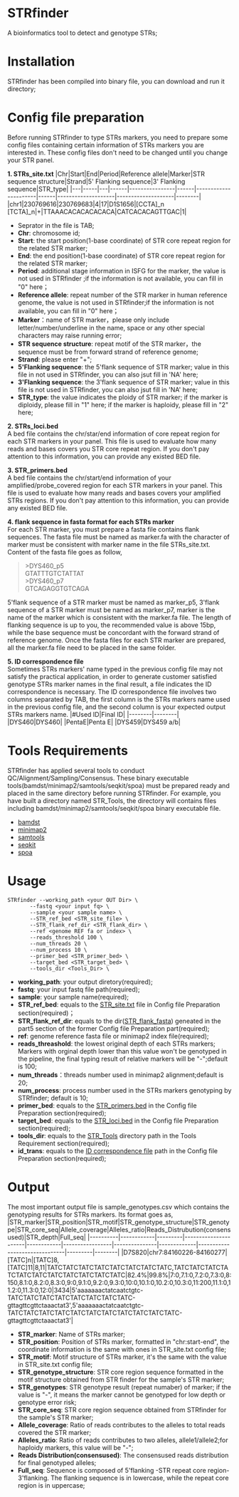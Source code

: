# STRfinder
A bioinformatics tool to detect and genotype STRs;

# Installation
STRfinder has been compiled into binary file, you can download and run it directory;

# Config file preparation
Before running STRfinder to type STRs markers, you need to prepare some config files containing certain information of STRs markers you are interested in. These config files don't need to be changed until you change your STR panel.  

**1. STRs_site.txt**
<a name="anchor1"></a>
|Chr|Start|End|Period|Reference allele|Marker|STR sequence structure|Strand|5' Flanking sequence|3' Flanking sequence|STR_type|
|---|-----|---|------|----------------|------|----------------------|------|--------------------|--------------------|--------|
|chr1|230769616|230769683|4|17|D1S1656|\[CCTA\]_n \[TCTA\]_n|+|TTAAACACACACACACA|CATCACACAGTTGAC|1|
- Seprator in the file is TAB;
- **Chr**: chromosome id;
- **Start**: the start position(1-base coordinate) of STR core repeat region for the related STR marker;
- **End**: the end position(1-base coordinate) of STR core repeat region for the related STR marker;
- **Period**: additional stage information in ISFG for the marker, the value is not used in STRfinder ;if the information is not available, you can fill in "0" here；
- **Reference allele**: repeat number of the STR marker in human reference genome, the value is not used in STRfinder;if the information is not available, you can fill in "0" here；
- **Marker**：name of STR marker，please only include letter/number/underline in the name, space or any other special characters may raise running error;
- **STR sequence structure**: repeat motif of the STR marker，the sequence must be from forward strand of reference genome;
- **Strand**: please enter "+"; 
- **5'Flanking sequence**: the 5'flank sequence of STR marker; value in this file in not used in STRfinder, you can also jsut fill in 'NA' here;
- **3'Flanking sequence**: the 3'flank sequence of STR marker; value in this file is not used in STRfinder, you can also jsut fill in 'NA' here;
- **STR_type**: the value indicates the ploidy of STR marker; if the marker is diploidy, please fill in "1" here; if the marker is haploidy, please fill in "2" here;

**2. STRs_loci.bed**  
<a name="anchor2"></a>
A bed file contains the chr/star/end information of core repeat region for each STR markers in your panel. This file is used to evaluate how many reads and bases covers you STR core repeat region. If you don't pay attention to this information, you can provide any existed BED file.  

**3.  STR_primers.bed**  
<a name="anchor3"></a>
A bed file contains the chr/start/end information of your amplified/probe_covered region for each STR markers in your panel. This file is used to evaluate how many reads and bases covers your amplified STRs regions. If you don't pay attention to this information, you can provide any existed BED file.  

**4.  flank sequence in fasta format for each STRs marker**  
<a name="anchor4"></a>
For each STR marker, you must prepare a fasta file contains flank sequences. The fasta file must be named as marker.fa with the character of marker must be consistent with marker name in the file STRs_site.txt. Content of the fasta file goes as follow,


> \>DYS460_p5  
> GTATTTGTCTATTAT  
> \>DYS460_p7  
> GTCAGAGGTGTCAGA  

5'flank sequence of a STR marker must be named as marker_p5, 3'flank sequence of a STR marker must be named as marker_p7, marker is the name of the marker which is consistent with the marker.fa file. The length of flanking sequence is up to you, the recommended value is above 15bp, while the base sequence must be concordant with the forward strand of reference genome. Once the fasta files for each STR marker  are prepared, all the marker.fa file need to be placed in the same folder.  

**5. ID correspondence file**  
<a name="anchor_id"></a>
Sometimes STRs markers' name typed in the previous config file may not satisfy the practical application, in order to generate customer satisfied genotype STRs marker names in the final result, a file indicates the ID correspondence is necessary. The ID correspondence file involves two columns separated by TAB, the first column is the STRs markers name used in the previous config file, and the second column is your expected output STRs markers name.
|#Used ID|Final ID|
|--------|--------|
|DYS460|DYS460|
|PentaE|Penta E|
|DYS459|DYS459 a/b|
 
# Tools Requirements
<a name="anchor_tool"></a>
STRfinder has applied several tools to conduct QC/Alignment/Sampling/Consensus. These binary executable tools(bamdst/minimap2/samtools/seqkit/spoa) must be prepared ready and placed in the same directory before running STRfinder. For example, you have built a directory named STR_Tools, the directory will contains files including bamdst/minimap2/samtools/seqkit/spoa binary executable file.
- [bamdst](https://github.com/shiquan/bamdst)
- [minimap2](https://github.com/lh3/minimap2)
- [samtools](https://github.com/samtools/samtools)
- [seqkit](https://github.com/shenwei356/seqkit)
- [spoa](https://github.com/rvaser/spoa)
  
# Usage
```
STRfinder --working_path <your OUT Dir> \
       --fastq <your input fq> \
       --sample <your sample name> \
       --STR_ref_bed <STR_site_file> \
       --STR_flank_ref_dir <STR_flank_dir> \
       --ref <genome REF fa or index> \
       --reads_threshold 100 \
       --num_threads 20 \
       --num_process 10 \
       --primer_bed <STR_primer_bed> \
       --target_bed <STR_target_bed> \
       --tools_dir <Tools_Dir> \
```
- **working_path**: your output diretory(required);
- **fastq**: your input fastq file path(required);
- **sample**: your sample name(required);
- **STR_ref_bed**: equals to the [STR_site.txt](#anchor1) file in Config file Preparation section(required)；
- **STR_flank_ref_dir**: equals to the dir([STR_flank_fasta](#anchor4)) geneated in the part5 section of the former Config file Preparation part(required);
- **ref**: genome reference fasta file or minimap2 index file(required);
- **reads_threashold**: the lowest original depth of each STRs markers; Markers with orginal depth lower than this value won't be genotyped in the pipeline, the final typing result of relative markers will be "-";default is 100;
- **num_threads**：threads number used in minimap2 alignment;default is 20;
- **num_process**: process number used in the STRs markers genotyping by STRfinder; default is 10;
- **primer_bed**: equals to the [STR_primers.bed](#anchor2) in the Config file Preparation section(required);
- **target_bed**: equals to the [STR_loci.bed](#anchor3) in the Config file Preparation section(required);
- **tools_dir**: equals to the [STR_Tools](#anchor_tool) directory path in the Tools Requirement section(required);
- **id_trans**: equals to the [ID correspondence file](#anchor_id) path in the Config file Preparation section(required);

# Output
The most important output file is sample_genotypes.csv which contains the genotyping results for STRs markers. Its format goes as,
|STR_marker|STR_position|STR_motif|STR_genotype_structure|STR_genotype|STR_core_seq|Allele_coverage|Alleles_ratio|Reads_Distrubution(consensused)|STR_depth|Full_seq|
|----------|------------|---------|----------------------|------------|-----------------|---------------|-------------|-------------------------------|---------|--------|
|D7S820|chr7:84160226-84160277|[TATC]n|[TATC]8,[TATC]11|8,11|TATCTATCTATCTATCTATCTATCTATCTATC,TATCTATCTATCTATCTATCTATCTATCTATCTATCTATCTATC|82.4%|99.8%|7:0,7.1:0,7.2:0,7.3:0,8:150,8.1:0,8.2:0,8.3:0,9:0,9.1:0,9.2:0,9.3:0,10:0,10.1:0,10.2:0,10.3:0,11:200,11.1:0,11.2:0,11.3:0,12:0|3434|5'aaaaaaactatcaatctgtc-TATCTATCTATCTATCTATCTATCTATCTATC-gttagttcgttctaaactat3',5'aaaaaaactatcaatctgtc-TATCTATCTATCTATCTATCTATCTATCTATCTATCTATCTATC-gttagttcgttctaaactat3'|
- **STR_marker**: Name of STRs marker;
- **STR_position**: Position of STRs marker, formatted in "chr:start-end", the coordinate information is the same with ones in STR_site.txt config file;
- **STR_motif**: Motif structure of STRs marker, it's the same with the value in STR_site.txt config file;
- **STR_genotype_structure**: STR core region sequence formatted in the motif structure obtained from STR finder for the sample's STR marker;
- **STR_genotypes**: STR genotype result (repeat numaber) of marker; if the value is "-", it means the marker cannot be genotyped for low depth or genotype error risk;
- **STR_core_seq**: STR core region sequence obtained from STRfinder for the sample's STR marker;
- **Allele_coverage**: Ratio of reads contributes to the alleles to total reads covered the STR marker;
- **Alleles_ratio**: Ratio of reads contributes to two alleles, allele1/allele2;for haploidy markers, this value will be "-";
- **Reads Distribution(consensused)**: The consensused reads distribution for final genotyped alleles;
- **Full_seq**: Sequence is composed of 5'flanking -STR repeat core region-3'flanking. The flanking sequence is in lowercase, while the repeat core region is in uppercase; 
